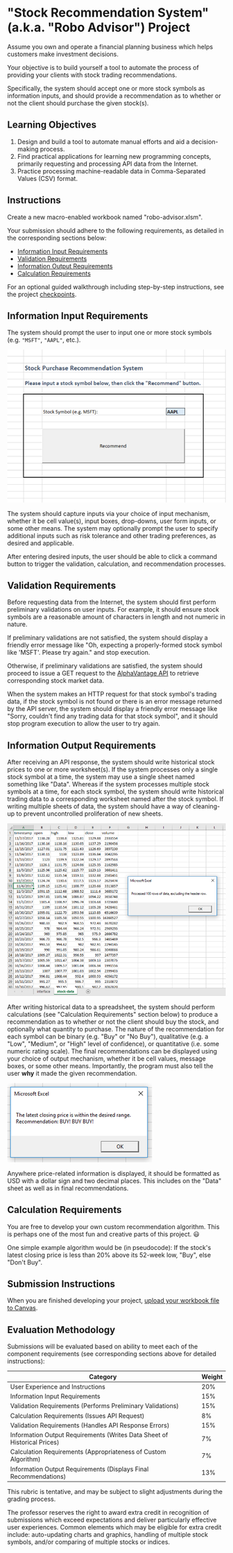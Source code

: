 # "Stock Recommendation System" (a.k.a. "Robo Advisor") Project

Assume you own and operate a financial planning business which helps customers make investment decisions.

Your objective is to build yourself a tool to automate the process of providing your clients with stock trading recommendations.

Specifically, the system should accept one or more stock symbols as information inputs, and should provide a recommendation as to whether or not the client should purchase the given stock(s).

## Learning Objectives

  1. Design and build a tool to automate manual efforts and aid a decision-making process.
  2. Find practical applications for learning new programming concepts, primarily requesting and processing API data from the Internet.
  3. Practice processing machine-readable data in Comma-Separated Values (CSV) format.


## Instructions

Create a new macro-enabled workbook named "robo-advisor.xlsm".

Your submission should adhere to the following requirements, as detailed in the corresponding sections below:

  + [Information Input Requirements](#information-input-requirements)
  + [Validation Requirements](#validation-requirements)
  + [Information Output Requirements](#information-output-requirements)
  + [Calculation Requirements](#calculation-requirements)

For an optional guided walkthrough including step-by-step instructions, see the project [checkpoints](/projects/robo-advisor/checkpoints.md).

## Information Input Requirements

The system should prompt the user to input one or more stock symbols (e.g. `"MSFT"`, `"AAPL"`, etc.).

![an example user interface which prompts the user to input a stock symbol into cell E11 and then press a command button to initiate the recommendation process](/img/projects/robo-advisor/example-interface.png)

The system should capture inputs via your choice of input mechanism, whether it be cell value(s), input boxes, drop-downs, user form inputs, or some other means. The system may optionally prompt the user to specify additional inputs such as risk tolerance and other trading preferences, as desired and applicable.

After entering desired inputs, the user should be able to click a command button to trigger the validation, calculation, and recommendation processes.

## Validation Requirements

Before requesting data from the Internet, the system should first perform preliminary validations on user inputs. For example, it should ensure stock symbols are a reasonable amount of characters in length and not numeric in nature.

If preliminary validations are not satisfied, the system should display a friendly error message like "Oh, expecting a properly-formed stock symbol like 'MSFT'. Please try again." and stop execution.

Otherwise, if preliminary validations are satisfied, the system should proceed to issue a GET request to the [AlphaVantage API](https://www.alphavantage.co/documentation/) to retrieve corresponding stock market data.

When the system makes an HTTP request for that stock symbol's trading data, if the stock symbol is not found or there is an error message returned by the API server, the system should display a friendly error message like "Sorry, couldn't find any trading data for that stock symbol", and it should stop program execution to allow the user to try again.

## Information Output Requirements

After receiving an API response, the system should write historical stock prices to one or more worksheet(s). If the system processes only a single stock symbol at a time, the system may use a single sheet named something like "Data". Whereas if the system processes multiple stock symbols at a time, for each stock symbol, the system should write historical trading data to a corresponding worksheet named after the stock symbol. If writing multiple sheets of data, the system should have a way of cleaning-up to prevent uncontrolled proliferation of new sheets.

![a screenshot of a worksheet full of historical stock prices. it has columns for "timestamp", "open", "high", "low", "close", and "volume". And is has a row of corresponding values for each day.](/img/projects/robo-advisor/example-output-sheet.png)


After writing historical data to a spreadsheet, the system should perform calculations (see "Calculation Requirements" section below) to produce a recommendation as to whether or not the client should buy the stock, and optionally what quantity to purchase. The nature of the recommendation for each symbol can be binary (e.g. "Buy" or "No Buy"), qualitative (e.g. a "Low", "Medium", or "High" level of confidence), or quantitative (i.e. some numeric rating scale). The final recommendations can be displayed using your choice of output mechanism, whether it be cell values, message boxes, or some other means. Importantly, the program must also tell the user **why** it made the given recommendation.

![a screenshot of a message box showing a recommendation for the user to buy the stock](/img/projects/robo-advisor/example-recommendation.png)

Anywhere price-related information is displayed, it should be formatted as USD with a dollar sign and two decimal places. This includes on the "Data" sheet as well as in final recommendations.

## Calculation Requirements

You are free to develop your own custom recommendation algorithm. This is perhaps one of the most fun and creative parts of this project. :smiley:

One simple example algorithm would be (in pseudocode): If the stock's latest closing price is less than 20% above its 52-week low, "Buy", else "Don't Buy".

## Submission Instructions

When you are finished developing your project, [upload your workbook file to Canvas](https://georgetown.instructure.com/courses/75406/assignments/205139).

## Evaluation Methodology

Submissions will be evaluated based on ability to meet each of the component requirements (see corresponding sections above for detailed instructions):

Category | Weight
--- | ---
User Experience and Instructions | 20%
Information	Input Requirements | 15%
Validation Requirements (Performs Preliminary Validations) | 15%
Calculation Requirements (Issues API Request) | 8%
Validation Requirements (Handles API Response Errors) | 15%
Information	Output Requirements (Writes Data Sheet of Historical Prices) | 7%
Calculation Requirements (Appropriateness of Custom Algorithm) | 7%
Information	Output Requirements (Displays Final Recommendations) | 13%

This rubric is tentative, and may be subject to slight adjustments during the grading process.

The professor reserves the right to award extra credit in recognition of submissions which exceed expectations and deliver particularly effective user experiences. Common elements which may be eligible for extra credit include: auto-updating charts and graphics, handling of multiple stock symbols, and/or comparing of multiple stocks or indices.

